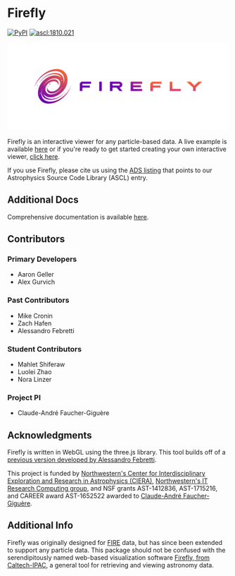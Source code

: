 
# Firefly

[![PyPI](https://img.shields.io/pypi/v/Firefly)](https://pypi.org/project/Firefly-vis)
<a href="https://ascl.net/1810.021"><img src="https://img.shields.io/badge/ascl-1810.021-blue.svg?colorB=262255" alt="ascl:1810.021" /></a>

![logo banner](https://github.com/ageller/Firefly/blob/main/docs/source/_static/logo_banner_gradient.png?raw=true)


Firefly is an interactive viewer for any particle-based data. A live example is available [here](https://ageller.github.io/Firefly/)
or if you're ready to get started creating your own interactive viewer, [click here](https://ageller.github.io/Firefly/docs/build/html/data_reader/index.html).

If you use Firefly, please cite us using the [ADS listing](http://adsabs.harvard.edu/abs/2018ascl.soft10021G) that points to our Astrophysics Source Code Library (ASCL) entry.

## Additional Docs

Comprehensive documentation is available [here](http://ageller.github.io/Firefly/docs/build/html/index.html).

## Contributors 
### Primary Developers
* Aaron Geller
* Alex Gurvich
### Past Contributors 
* Mike Cronin
* Zach Hafen
* Alessandro Febretti
### Student Contributors
* Mahlet Shiferaw 
* Luolei Zhao
* Nora Linzer
### Project PI
* Claude-André Faucher-Giguère 


## Acknowledgments
Firefly is written in WebGL using the three.js library.
This tool builds off of a [previous version developed by Alessandro Febretti](https://github.com/nuitrcs/firefly). 

This project is funded by [Northwestern's Center for Interdisciplinary Exploration and Research in Astrophysics (CIERA)](https://ciera.northwestern.edu/),  [Northwestern's IT Research Computing group](https://www.it.northwestern.edu/research/index.html), and NSF grants AST-1412836, AST-1715216, and CAREER award AST-1652522 awarded to [Claude-André Faucher-Giguère](https://www.physics.northwestern.edu/people/faculty/core-faculty/claude-andre-faucher-giguere.html).


## Additional Info
Firefly was originally designed for [FIRE](http://galaxies.northwestern.edu/fire-simulations/) data, but has since been extended to support any particle data.
This package should not be confused with the serendipitously named web-based visualization software [Firefly, from Caltech-IPAC](https://github.com/Caltech-IPAC/firefly), a general tool for retrieving and viewing astronomy data.
